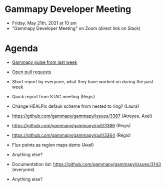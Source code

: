 # Gammapy Developer Meeting

* Friday, May 21th, 2021 at 10 am
* "Gammapy Developer Meeting" on Zoom (direct link on Slack)
# Agenda

* [Gammapy pulse from last week](https://github.com/gammapy/gammapy/pulse)
* [Open pull requests](https://github.com/gammapy/gammapy/pulls)
* Short report by everyone, what they have worked on during the past week 


* Quick report from STAC meeting (Régis)
* Change HEALPix defauk scheme from nested to ring? (Laura)
* https://github.com/gammapy/gammapy/issues/3367 (Atreyee, Axel)
* https://github.com/gammapy/gammapy/pull/3366 (Régis)
* https://github.com/gammapy/gammapy/pull/3364 (Régis)
* Flux points as region maps demo (Axel)
* Anything else? 

* Documentation list: https://github.com/gammapy/gammapy/issues/3143 (everyone)
* Anything else?
